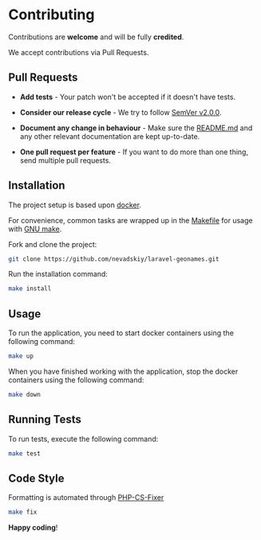 # Contributing

Contributions are **welcome** and will be fully **credited**.

We accept contributions via Pull Requests.

## Pull Requests

- **Add tests** - Your patch won't be accepted if it doesn't have tests.

- **Consider our release cycle** - We try to follow [SemVer v2.0.0](http://semver.org/).

- **Document any change in behaviour** - Make sure the [README.md](README.md) and any other relevant documentation are kept up-to-date.

- **One pull request per feature** - If you want to do more than one thing, send multiple pull requests.

## Installation

The project setup is based upon [docker](https://docs.docker.com/engine/install).

For convenience, common tasks are wrapped up in the [Makefile](Makefile) for usage with [GNU make](https://www.gnu.org/software/make/).

Fork and clone the project:

```bash
git clone https://github.com/nevadskiy/laravel-geonames.git
```

Run the installation command:

```bash
make install
```

## Usage

To run the application, you need to start docker containers using the following command:

```bash
make up
```

When you have finished working with the application, stop the docker containers using the following command:

```bash
make down
```

## Running Tests

To run tests, execute the following command:

```bash
make test
```

## Code Style

Formatting is automated through [PHP-CS-Fixer](https://github.com/FriendsOfPHP/PHP-CS-Fixer)

```bash
make fix
```

**Happy coding**!
